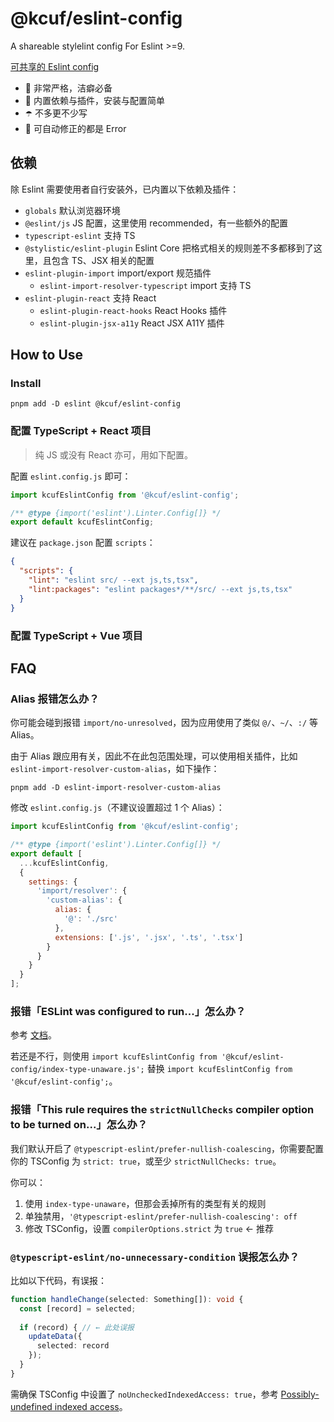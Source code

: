 # @kcuf/eslint-config

A shareable stylelint config For Eslint >=9.

[可共享的 Eslint config](https://eslint.org/docs/developer-guide/shareable-configs)

* 🔞 非常严格，洁癖必备
* 💯 内置依赖与插件，安装与配置简单
* ☂️ 不多更不少写
* 💊 可自动修正的都是 Error

## 依赖

除 Eslint 需要使用者自行安装外，已内置以下依赖及插件：

* `globals` 默认浏览器环境
* `@eslint/js` JS 配置，这里使用 recommended，有一些额外的配置
* `typescript-eslint` 支持 TS
* `@stylistic/eslint-plugin` Eslint Core 把格式相关的规则差不多都移到了这里，且包含 TS、JSX 相关的配置
* `eslint-plugin-import` import/export 规范插件
  - `eslint-import-resolver-typescript` import 支持 TS
* `eslint-plugin-react` 支持 React
  - `eslint-plugin-react-hooks` React Hooks 插件
  - `eslint-plugin-jsx-a11y` React JSX A11Y 插件

## How to Use

### Install

```shell
pnpm add -D eslint @kcuf/eslint-config
```

### 配置 TypeScript + React 项目

> 纯 JS 或没有 React 亦可，用如下配置。

配置 `eslint.config.js` 即可：

```js
import kcufEslintConfig from '@kcuf/eslint-config';

/** @type {import('eslint').Linter.Config[]} */
export default kcufEslintConfig;
```

建议在 `package.json` 配置 `scripts`：

```json
{
  "scripts": {
    "lint": "eslint src/ --ext js,ts,tsx",
    "lint:packages": "eslint packages*/**/src/ --ext js,ts,tsx"
  }
}
```

### 配置 TypeScript + Vue 项目

## FAQ

### Alias 报错怎么办？

你可能会碰到报错 `import/no-unresolved`，因为应用使用了类似 `@/`、`~/`、`:/` 等 Alias。

由于 Alias 跟应用有关，因此不在此包范围处理，可以使用相关插件，比如 `eslint-import-resolver-custom-alias`，如下操作：

```shell
pnpm add -D eslint-import-resolver-custom-alias
```

修改 `eslint.config.js`（不建议设置超过 1 个 Alias）：

```js
import kcufEslintConfig from '@kcuf/eslint-config';

/** @type {import('eslint').Linter.Config[]} */
export default [
  ...kcufEslintConfig,
  {
    settings: {
      'import/resolver': {
        'custom-alias': {
          alias: {
            '@': './src'
          },
          extensions: ['.js', '.jsx', '.ts', '.tsx']
        }
      }
    }
  }
];
```

### 报错「ESLint was configured to run...」怎么办？

参考 [文档](https://typescript-eslint.io/troubleshooting/typed-linting#i-get-errors-telling-me-eslint-was-configured-to-run--however-that-tsconfig-does-not--none-of-those-tsconfigs-include-this-file)。

若还是不行，则使用 `import kcufEslintConfig from '@kcuf/eslint-config/index-type-unaware.js';` 替换 `import kcufEslintConfig from '@kcuf/eslint-config';`。

### 报错「This rule requires the `strictNullChecks` compiler option to be turned on...」怎么办？

我们默认开启了 `@typescript-eslint/prefer-nullish-coalescing`，你需要配置你的 TSConfig 为 `strict: true`，或至少 `strictNullChecks: true`。

你可以：

1. 使用 `index-type-unaware`，但那会丢掉所有的类型有关的规则
2. 单独禁用，`'@typescript-eslint/prefer-nullish-coalescing': off`
3. 修改 TSConfig，设置 `compilerOptions.strict` 为 `true` ← 推荐

### `@typescript-eslint/no-unnecessary-condition` 误报怎么办？

比如以下代码，有误报：

```ts
function handleChange(selected: Something[]): void {
  const [record] = selected;
  
  if (record) { // ← 此处误报
    updateData({
      selected: record
    });
  }
}
```

需确保 TSConfig 中设置了 `noUncheckedIndexedAccess: true`，参考 [Possibly-undefined indexed access](https://typescript-eslint.io/rules/no-unnecessary-condition#possibly-undefined-indexed-access)。
